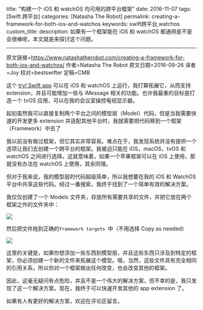 title: "构建一个 iOS 和 watchOS 均可用的跨平台框架"
date: 2016-11-07
tags: [Swift 跨平台]
categories: [Natasha The Robot]
permalink: creating-a-framework-for-both-ios-and-watchos
keywords: swift跨平台,watchos
custom_title: 
description: 如果有一个框架能在 iOS 和 watchOS 都通用是不是会很棒呢，本文就是来探讨这个问题。 

---
原文链接=https://www.natashatherobot.com/creating-a-framework-for-both-ios-and-watchos/
作者=Natasha The Robot
原文日期=2016-09-26
译者=Joy
校对=bestswifter
定稿=CMB

<!--此处开始正文-->

这个 [try! Swift app](https://github.com/tryswift/trySwiftNYC) 可以在 iOS 和 watchOS 上运行，我打算拓展它，从而支持 extension，并且可能增加一些与 iMessage 相关的功能。也许我最重的目标是打造一个 tvOS 应用，可以在我的会议室操控电视显示器。

<!--more-->

起初虽然我可以直接复制两个平台之间的模型层（Model）代码，但是当我需要快速的开发更多 extension 并适配其他平台时，我就需要把代码移到一个框架（Framework）中去了

我以前没有做过框架，但它其实非常容易。难点在于，我发现系统并没有提供一个选项让我们去创建一个跨平台的框架。我被迫只能在 iOS，macOS，tvOS 和 watchOS 之间进行选择。这就意味着，如果一个苹果框架可以在 iOS 上使用，那就没有办法在 watchOS 上使用，其余同理。

但对于我来说，我的模型层的代码超级简单，所以我想要在我的 iOS 和 WatchOS 平台中共享这些代码。经过一番搜索，我终于找到了一个简单有效的解决方案。

我仅仅创建了一个 Models 文件夹，存放所有需要共享的文件，并把它放在两个框架之外的文件夹中：

![](https://www.natashatherobot.com/wp-content/uploads/Screen-Shot-2016-09-26-at-11.07.29-AM.png)

然后把文件拖到正确的`framework targets `中（不用选择 Copy as needed）

![](http://p1.bqimg.com/4851/979b1015f6c04a2d.jpg)
 
这里的关键是，如果你想添加一些东西到模型层，并且这些东西只涉及到特定的框架，你必须创建一个新的文件来拓展这个模型。哦，当然，这些文件具有完全相同的引用关系，所以你对一个框架做出任何改变，也会改变其他的框架。

因此，这毫无疑问有点危险，并且不是一个伟大的解决方案，但不幸的是，我只发现了这一个解决方案。现在，我终于可以快速开发其他的 app extension 了。

如果有人有更好的解决方案，欢迎在评论区留言。